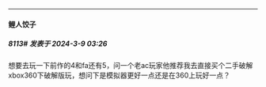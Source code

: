 ﻿
*****

####  鲤人饺子  
##### 8113#       发表于 2024-3-9 03:26

想要去玩一下前作的4和fa还有5，问一个老ac玩家他推荐我去直接买个二手破解xbox360下破解版玩，想问下是模拟器更好一点还是在360上玩好一点？

